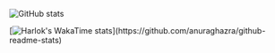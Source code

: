 ![GitHub stats](https://github-readme-stats.vercel.app/api?username=anuraghazra&theme=dark&show_icons=true)

[![Harlok's WakaTime stats](https://github-readme-stats.vercel.app/api/wakatime?username=LucassolHenrique_)](https://github.com/anuraghazra/github-readme-stats)
